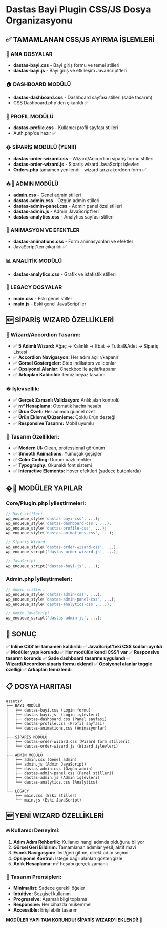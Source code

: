 # Dastas Bayi Plugin CSS/JS Dosya Organizasyonu

## ✅ TAMAMLANAN CSS/JS AYIRMA İŞLEMLERİ

### 🎯 ANA DOSYALAR
- **dastas-bayi.css** - Bayi giriş formu ve temel stilleri  
- **dastas-bayi.js** - Bayi giriş ve etkileşim JavaScript'leri

### 🏠 DASHBOARD MODÜLÜ 
- **dastas-dashboard.css** - Dashboard sayfası stilleri (sade tasarım)
- CSS Dashboard.php'den çıkarıldı ✅

### 👤 PROFIL MODÜLÜ
- **dastas-profile.css** - Kullanıcı profil sayfası stilleri  
- Auth.php'de hazır ✅

### � SİPARİŞ MODÜLÜ (YENİ!)
- **dastas-order-wizard.css** - Wizard/Accordion sipariş formu stilleri
- **dastas-order-wizard.js** - Sipariş wizard JavaScript işlevleri
- **Orders.php** tamamen yenilendi - wizard tarzı akordeon form ✅

### �🔧 ADMIN MODÜLÜ
- **admin.css** - Genel admin stilleri
- **dastas-admin.css** - Özgün admin stilleri  
- **dastas-admin-panel.css** - Admin panel özel stilleri
- **dastas-admin.js** - Admin JavaScript'leri
- **dastas-analytics.css** - Analytics sayfası stilleri

### 🎨 ANIMASYON VE EFEKTLER
- **dastas-animations.css** - Form animasyonları ve efektler
- JavaScript'ten çıkarıldı ✅

### 📊 ANALİTİK MODÜLÜ
- **dastas-analytics.css** - Grafik ve istatistik stilleri

### 🚀 LEGACY DOSYALAR  
- **main.css** - Eski genel stiller
- **main.js** - Eski genel JavaScript'ler

## 🆕 SİPARİŞ WIZARD ÖZELLİKLERİ

### 🎯 **Wizard/Accordion Tasarım:**
- ✅ **5 Adımlı Wizard:** Ağaç → Kalınlık → Ebat → Tutkal&Adet → Sipariş Listesi
- ✅ **Accordion Navigasyon:** Her adım açılır/kapanır
- ✅ **Görsel Göstergeler:** Step indikators ve iconlar
- ✅ **Opsiyonel Alanlar:** Checkbox ile açılır/kapanır
- ✅ **Arkaplan Kaldırıldı:** Temiz beyaz tasarım

### � **İşlevsellik:**
- ✅ **Gerçek Zamanlı Validasyon:** Anlık alan kontrolü
- ✅ **m³ Hesaplama:** Otomatik hacim hesabı
- ✅ **Ürün Özeti:** Her adımda güncel özet
- ✅ **Ürün Ekleme/Düzenleme:** Çoklu ürün desteği
- ✅ **Responsive Tasarım:** Mobil uyumlu

### 🎨 **Tasarım Özellikleri:**
- ✅ **Modern UI:** Clean, professional görünüm
- ✅ **Smooth Animations:** Yumuşak geçişler
- ✅ **Color Coding:** Durum bazlı renkler
- ✅ **Typography:** Okunaklı font sistemi
- ✅ **Interactive Elements:** Hover efektleri (sadece butonlarda)

## �📁 MODÜLER YAPILAR

### Core/Plugin.php İyileştirmeleri:
```php
// Bayi stilleri
wp_enqueue_style('dastas-bayi-css', ...);
wp_enqueue_style('dastas-dashboard-css', ...);  
wp_enqueue_style('dastas-profile-css', ...);
wp_enqueue_style('dastas-animations-css', ...);

// Sipariş Wizard
wp_enqueue_style('dastas-order-wizard-css', ...);
wp_enqueue_script('dastas-order-wizard-js', ...);

// JavaScript  
wp_enqueue_script('dastas-bayi-js', ...);
```

### Admin.php İyileştirmeleri:
```php
// Admin stilleri
wp_enqueue_style('dastas-admin-css', ...);
wp_enqueue_style('dastas-admin-panel-css', ...);
wp_enqueue_style('dastas-analytics-css', ...);

// Admin JavaScript
wp_enqueue_script('dastas-admin-js', ...);
```

## 🎯 SONUÇ

✅ **Inline CSS'ler tamamen kaldırıldı**
✅ **JavaScript'teki CSS kodları ayrıldı**  
✅ **Modüler yapı korundu**
✅ **Her modülün kendi CSS'i var**
✅ **Responsive tasarım korundu**
✅ **Sade dashboard tasarımı uygulandı**
✅ **Wizard/Accordion sipariş formu eklendi**
✅ **Opsiyonel alanlar toggle özelliği**
✅ **Arkaplan temizlendi**

## 📋 DOSYA HARITASI

```
assets/
├── BAYI MODÜLÜ
│   ├── dastas-bayi.css (Login formu)
│   ├── dastas-bayi.js  (Login işlevleri)
│   ├── dastas-dashboard.css (Panel sayfası)
│   ├── dastas-profile.css (Profil sayfası)
│   └── dastas-animations.css (Animasyonlar)
│
├── SİPARİŞ MODÜLÜ
│   ├── dastas-order-wizard.css (Wizard form stilleri)
│   └── dastas-order-wizard.js (Wizard işlevleri)
│
├── ADMIN MODÜLÜ  
│   ├── admin.css (Genel admin)
│   ├── admin.js (Admin JavaScript)
│   ├── dastas-admin.css (Özgün admin)
│   ├── dastas-admin-panel.css (Panel stilleri)
│   ├── dastas-admin.js (Admin işlevleri)
│   └── dastas-analytics.css (Analytics)
│
└── LEGACY
    ├── main.css (Eski stiller)
    └── main.js (Eski JavaScript)
```

## 🆕 YENİ WIZARD ÖZELLİKLERİ

### 🔥 **Kullanıcı Deneyimi:**
1. **Adım Adım Rehberlik:** Kullanıcı hangi adımda olduğunu biliyor
2. **Görsel Geri Bildirim:** Tamamlanan adımlar yeşil, aktif mavi
3. **Esnek Navigasyon:** İleri/geri gitme, direkt adım seçimi
4. **Opsiyonel Kontrol:** İsteğe bağlı alanları göster/gizle
5. **Anlık Hesaplama:** m³ hesabı gerçek zamanlı

### 🎨 **Tasarım Prensipleri:**
- **Minimalist:** Sadece gerekli öğeler
- **Intuitive:** Sezgisel kullanım
- **Progressive:** Aşamalı bilgi toplama
- **Responsive:** Her cihazda mükemmel
- **Accessible:** Erişilebilir tasarım

**MODÜLER YAPI TAM KORUNDU! SİPARİŞ WIZARD'I EKLENDİ! 🎉**